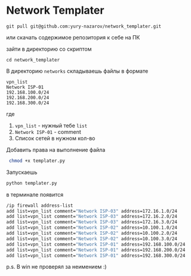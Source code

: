 # Network Templater

```
git pull git@github.com:yury-nazarov/network_templater.git
```

или скачать содержимое репозитория к себе на ПК

зайти в директорию со скриптом
```
cd network_templater
```

В директорию `networks` складываешь файлы в формате

```
vpn_list
Network ISP-01
192.168.100.0/24
192.168.200.0/24
192.168.300.0/24
```

где 
1. `vpn_list` - нужный тебе `list`
2. `Network ISP-01` - comment
3. Список сетей в нужном кол-во

Добавить права на выполнение файла
```bash
 chmod +x templater.py
```
Запускаешь
```bash
python templater.py
```

в терминале появится 
```bash
/ip firewall address-list
add list=vpn_list comment="Network ISP-03" address=172.16.1.0/24
add list=vpn_list comment="Network ISP-03" address=172.16.2.0/24
add list=vpn_list comment="Network ISP-03" address=172.16.3.0/24
add list=vpn_list comment="Network ISP-02" address=10.100.1.0/24
add list=vpn_list comment="Network ISP-02" address=10.100.2.0/24
add list=vpn_list comment="Network ISP-02" address=10.100.3.0/24
add list=vpn_list comment="Network ISP-01" address=192.168.100.0/24
add list=vpn_list comment="Network ISP-01" address=192.168.200.0/24
add list=vpn_list comment="Network ISP-01" address=192.168.300.0/24
```

p.s. 
В win не проверял за неимением :)
